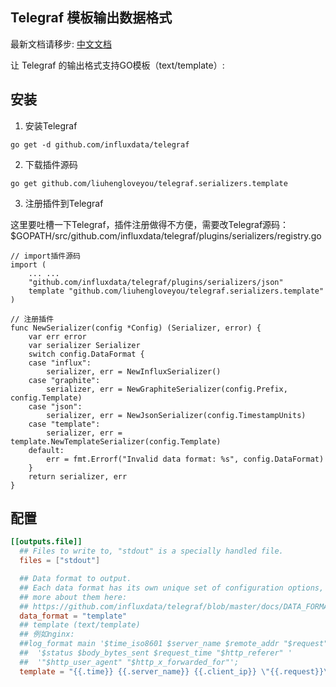 ## Telegraf 模板输出数据格式

最新文档请移步: [中文文档](https://www.sixianed.com/2017/10/18/Telegraf-Template-Output-Data-Formats/)

让 Telegraf 的输出格式支持GO模板（text/template）:

## 安装

1. 安装Telegraf
```
go get -d github.com/influxdata/telegraf
```
2. 下载插件源码
```
go get github.com/liuhengloveyou/telegraf.serializers.template
```
3. 注册插件到Telegraf

这里要吐槽一下Telegraf，插件注册做得不方便，需要改Telegraf源码：$GOPATH/src/github.com/influxdata/telegraf/plugins/serializers/registry.go 

```
// import插件源码
import (
	... ...
	"github.com/influxdata/telegraf/plugins/serializers/json"
	template "github.com/liuhengloveyou/telegraf.serializers.template"
)

// 注册插件
func NewSerializer(config *Config) (Serializer, error) {
	var err error
	var serializer Serializer
	switch config.DataFormat {
	case "influx":
		serializer, err = NewInfluxSerializer()
	case "graphite":
		serializer, err = NewGraphiteSerializer(config.Prefix, config.Template)
	case "json":
		serializer, err = NewJsonSerializer(config.TimestampUnits)
	case "template":
		serializer, err = template.NewTemplateSerializer(config.Template)
	default:
		err = fmt.Errorf("Invalid data format: %s", config.DataFormat)
	}
	return serializer, err
}
```

## 配置

```toml
[[outputs.file]]
  ## Files to write to, "stdout" is a specially handled file.
  files = ["stdout"]

  ## Data format to output.
  ## Each data format has its own unique set of configuration options, read
  ## more about them here:
  ## https://github.com/influxdata/telegraf/blob/master/docs/DATA_FORMATS_OUTPUT.md
  data_format = "template"
  ## template (text/template)
  ## 例如nginx:
  ##log_format main '$time_iso8601 $server_name $remote_addr "$request" '
  ##  '$status $body_bytes_sent $request_time "$http_referer" '
  ##  '"$http_user_agent" "$http_x_forwarded_for"';
  template = "{{.time}} {{.server_name}} {{.client_ip}} \"{{.request}}\" {{.resp_code}} {{.resp_bytes}} {{printf \"%.3f\" .request_time}} \"{{.referer}}\" {{.user_agent}} \"{{.x_forwarded_for}}\"\n"
  
```
